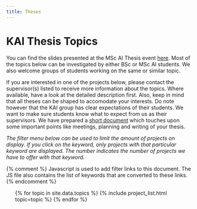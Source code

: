 ```yaml
---
title: Theses
---
```


# KAI Thesis Topics

You can find the slides presented at the MSc AI Thesis event [here](https://docs.google.com/presentation/d/19dcjW2oPdf5c5ExlepUC0mzfpqJw3iBIMDkazdwkARs/edit?usp=drive_link). Most of the topics below can be investigated by either BSc or MSc AI students. We also welcome groups of students working on the same or similar topic.

If you are interested in one of the projects below, please contact the supervisor(s) listed to receive more information about the topics. Where available, have a look at the detailed description first. Also, keep in mind that all theses can be shaped to accomodate your interests. Do note however that the KAI group has clear expectations of their students. We want to make sure students know what to expect from us as their supervisors. We have prepared a [short document](/supervision_guidelines) which touches upon some important points like meetings, planning and writing of your thesis.


_The filter menu below can be used to limit the amount of projects on display. If you click on the keyword, only projects with that particular keyword are displayed. The number indicates the number of projects we have to offer with that keyword._
<nav class="project_nav">
{% comment %} 
Javascript is used to add filter links to this document. The JS file also contains the list of keywords that are converted
to these links.
{% endcomment %}
</nav>

<!-- The code below is for easy parsing of thesis data. Very ugly, but it works. -->
<!--
<p>
Topic list
</p>
<ul>
{% for project in site.theses_dir %}
    <li>
        {{project.topic}}
    </li>
{% endfor %}
</ul>
<p>
Keyword list
</p>
<ul style="list-style: None;">
{% for project in site.theses_dir %}
            {% for keyword in project.keywords %} 
            <li>
            {{keyword}}
            </li>
            {% endfor %}
{% endfor %}
</ul>
 -->

<ul class="topics">
{% for topic in site.data.topics %}
    {% include project_list.html topic=topic %}
{% endfor %}
</ul>



<script src="/assets/js/theses.js"></script> <!-- Custom JS -->
